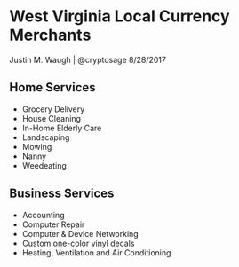 # West Virginia Local Currency Merchants
Justin M. Waugh | @cryptosage
8/28/2017


Home Services
----------------

* Grocery Delivery
* House Cleaning
* In-Home Elderly Care
* Landscaping
* Mowing
* Nanny
* Weedeating

Business Services
----------------
* Accounting
* Computer Repair
* Computer & Device Networking
* Custom one-color vinyl decals
* Heating, Ventilation and Air Conditioning
